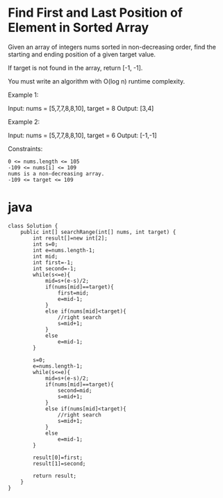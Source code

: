 # Find First and Last Position of Element in Sorted Array

Given an array of integers nums sorted in non-decreasing order, find the starting and ending position of a given target value.

If target is not found in the array, return [-1, -1].

You must write an algorithm with O(log n) runtime complexity.

 

Example 1:

Input: nums = [5,7,7,8,8,10], target = 8
Output: [3,4]

Example 2:

Input: nums = [5,7,7,8,8,10], target = 6
Output: [-1,-1]


Constraints:

    0 <= nums.length <= 105
    -109 <= nums[i] <= 109
    nums is a non-decreasing array.
    -109 <= target <= 109

# java

```
class Solution {
    public int[] searchRange(int[] nums, int target) {
        int result[]=new int[2];
        int s=0;
        int e=nums.length-1;
        int mid;
        int first=-1;
        int second=-1;
        while(s<=e){
            mid=s+(e-s)/2;
            if(nums[mid]==target){
                first=mid;
                e=mid-1;
            }
            else if(nums[mid]<target){
                //right search
                s=mid+1;
            }
            else
                e=mid-1;
        }
        
        s=0;
        e=nums.length-1;
        while(s<=e){
            mid=s+(e-s)/2;
            if(nums[mid]==target){
                second=mid;
                s=mid+1;
            }
            else if(nums[mid]<target){
                //right search
                s=mid+1;
            }
            else
                e=mid-1;
        }

        result[0]=first;
        result[1]=second;

        return result;
    }
}
```
